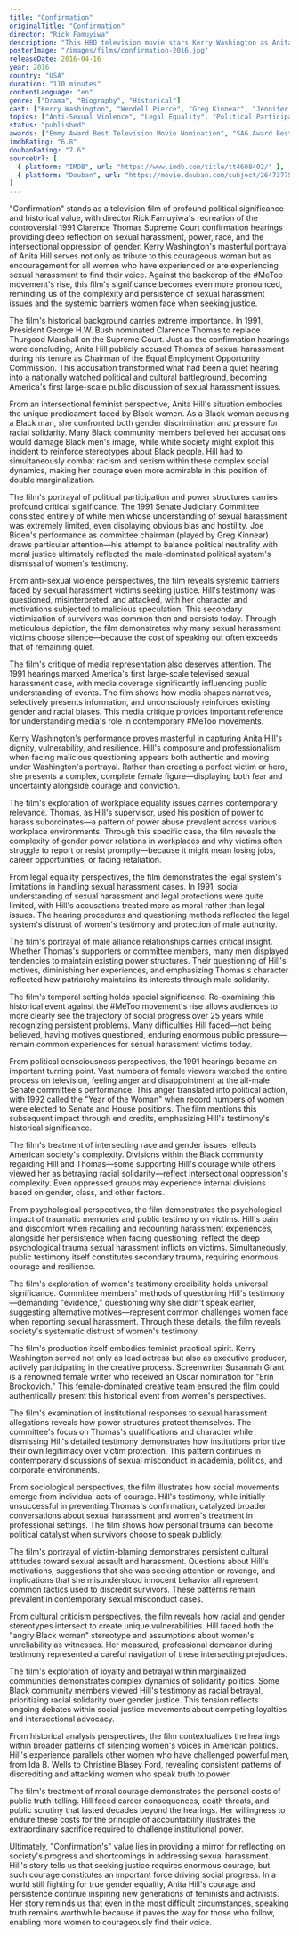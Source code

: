 ```yaml
---
title: "Confirmation"
originalTitle: "Confirmation"
director: "Rick Famuyiwa"
description: "This HBO television movie stars Kerry Washington as Anita Hill, a law professor whose story of sexual harassment is worth revisiting through a post-#MeToo lens. As a made-for-television movie, gripping performances and timely political material make it suited for any size screen. This film dives into one of recent American history's watershed moments, chronicling the he said/she said between now-Supreme Court Justice Clarence Thomas and the woman who testified before the nation that he had sexually harassed her for years."
posterImage: "/images/films/confirmation-2016.jpg"
releaseDate: 2016-04-16
year: 2016
country: "USA"
duration: "110 minutes"
contentLanguage: "en"
genre: ["Drama", "Biography", "Historical"]
cast: ["Kerry Washington", "Wendell Pierce", "Greg Kinnear", "Jennifer Hudson", "Jeffrey Wright", "Eric Stonestreet"]
topics: ["Anti-Sexual Violence", "Legal Equality", "Political Participation", "MeToo Movement", "Workplace Equality", "Intersectional Feminism", "Media Representation Critique", "Historical Context"]
status: "published"
awards: ["Emmy Award Best Television Movie Nomination", "SAG Award Best Actress Nomination (Kerry Washington)", "NAACP Image Award Outstanding Television Movie", "Critics' Choice Award Best Television Movie Nomination"]
imdbRating: "6.8"
doubanRating: "7.6"
sourceUrl: [
  { platform: "IMDB", url: "https://www.imdb.com/title/tt4608402/" },
  { platform: "Douban", url: "https://movie.douban.com/subject/26473775/" }
]
---
```


"Confirmation" stands as a television film of profound political significance and historical value, with director Rick Famuyiwa's recreation of the controversial 1991 Clarence Thomas Supreme Court confirmation hearings providing deep reflection on sexual harassment, power, race, and the intersectional oppression of gender. Kerry Washington's masterful portrayal of Anita Hill serves not only as tribute to this courageous woman but as encouragement for all women who have experienced or are experiencing sexual harassment to find their voice. Against the backdrop of the #MeToo movement's rise, this film's significance becomes even more pronounced, reminding us of the complexity and persistence of sexual harassment issues and the systemic barriers women face when seeking justice.

The film's historical background carries extreme importance. In 1991, President George H.W. Bush nominated Clarence Thomas to replace Thurgood Marshall on the Supreme Court. Just as the confirmation hearings were concluding, Anita Hill publicly accused Thomas of sexual harassment during his tenure as Chairman of the Equal Employment Opportunity Commission. This accusation transformed what had been a quiet hearing into a nationally watched political and cultural battleground, becoming America's first large-scale public discussion of sexual harassment issues.

From an intersectional feminist perspective, Anita Hill's situation embodies the unique predicament faced by Black women. As a Black woman accusing a Black man, she confronted both gender discrimination and pressure for racial solidarity. Many Black community members believed her accusations would damage Black men's image, while white society might exploit this incident to reinforce stereotypes about Black people. Hill had to simultaneously combat racism and sexism within these complex social dynamics, making her courage even more admirable in this position of double marginalization.

The film's portrayal of political participation and power structures carries profound critical significance. The 1991 Senate Judiciary Committee consisted entirely of white men whose understanding of sexual harassment was extremely limited, even displaying obvious bias and hostility. Joe Biden's performance as committee chairman (played by Greg Kinnear) draws particular attention—his attempt to balance political neutrality with moral justice ultimately reflected the male-dominated political system's dismissal of women's testimony.

From anti-sexual violence perspectives, the film reveals systemic barriers faced by sexual harassment victims seeking justice. Hill's testimony was questioned, misinterpreted, and attacked, with her character and motivations subjected to malicious speculation. This secondary victimization of survivors was common then and persists today. Through meticulous depiction, the film demonstrates why many sexual harassment victims choose silence—because the cost of speaking out often exceeds that of remaining quiet.

The film's critique of media representation also deserves attention. The 1991 hearings marked America's first large-scale televised sexual harassment case, with media coverage significantly influencing public understanding of events. The film shows how media shapes narratives, selectively presents information, and unconsciously reinforces existing gender and racial biases. This media critique provides important reference for understanding media's role in contemporary #MeToo movements.

Kerry Washington's performance proves masterful in capturing Anita Hill's dignity, vulnerability, and resilience. Hill's composure and professionalism when facing malicious questioning appears both authentic and moving under Washington's portrayal. Rather than creating a perfect victim or hero, she presents a complex, complete female figure—displaying both fear and uncertainty alongside courage and conviction.

The film's exploration of workplace equality issues carries contemporary relevance. Thomas, as Hill's supervisor, used his position of power to harass subordinates—a pattern of power abuse prevalent across various workplace environments. Through this specific case, the film reveals the complexity of gender power relations in workplaces and why victims often struggle to report or resist promptly—because it might mean losing jobs, career opportunities, or facing retaliation.

From legal equality perspectives, the film demonstrates the legal system's limitations in handling sexual harassment cases. In 1991, social understanding of sexual harassment and legal protections were quite limited, with Hill's accusations treated more as moral rather than legal issues. The hearing procedures and questioning methods reflected the legal system's distrust of women's testimony and protection of male authority.

The film's portrayal of male alliance relationships carries critical insight. Whether Thomas's supporters or committee members, many men displayed tendencies to maintain existing power structures. Their questioning of Hill's motives, diminishing her experiences, and emphasizing Thomas's character reflected how patriarchy maintains its interests through male solidarity.

The film's temporal setting holds special significance. Re-examining this historical event against the #MeToo movement's rise allows audiences to more clearly see the trajectory of social progress over 25 years while recognizing persistent problems. Many difficulties Hill faced—not being believed, having motives questioned, enduring enormous public pressure—remain common experiences for sexual harassment victims today.

From political consciousness perspectives, the 1991 hearings became an important turning point. Vast numbers of female viewers watched the entire process on television, feeling anger and disappointment at the all-male Senate committee's performance. This anger translated into political action, with 1992 called the "Year of the Woman" when record numbers of women were elected to Senate and House positions. The film mentions this subsequent impact through end credits, emphasizing Hill's testimony's historical significance.

The film's treatment of intersecting race and gender issues reflects American society's complexity. Divisions within the Black community regarding Hill and Thomas—some supporting Hill's courage while others viewed her as betraying racial solidarity—reflect intersectional oppression's complexity. Even oppressed groups may experience internal divisions based on gender, class, and other factors.

From psychological perspectives, the film demonstrates the psychological impact of traumatic memories and public testimony on victims. Hill's pain and discomfort when recalling and recounting harassment experiences, alongside her persistence when facing questioning, reflect the deep psychological trauma sexual harassment inflicts on victims. Simultaneously, public testimony itself constitutes secondary trauma, requiring enormous courage and resilience.

The film's exploration of women's testimony credibility holds universal significance. Committee members' methods of questioning Hill's testimony—demanding "evidence," questioning why she didn't speak earlier, suggesting alternative motives—represent common challenges women face when reporting sexual harassment. Through these details, the film reveals society's systematic distrust of women's testimony.

The film's production itself embodies feminist practical spirit. Kerry Washington served not only as lead actress but also as executive producer, actively participating in the creative process. Screenwriter Susannah Grant is a renowned female writer who received an Oscar nomination for "Erin Brockovich." This female-dominated creative team ensured the film could authentically present this historical event from women's perspectives.

The film's examination of institutional responses to sexual harassment allegations reveals how power structures protect themselves. The committee's focus on Thomas's qualifications and character while dismissing Hill's detailed testimony demonstrates how institutions prioritize their own legitimacy over victim protection. This pattern continues in contemporary discussions of sexual misconduct in academia, politics, and corporate environments.

From sociological perspectives, the film illustrates how social movements emerge from individual acts of courage. Hill's testimony, while initially unsuccessful in preventing Thomas's confirmation, catalyzed broader conversations about sexual harassment and women's treatment in professional settings. The film shows how personal trauma can become political catalyst when survivors choose to speak publicly.

The film's portrayal of victim-blaming demonstrates persistent cultural attitudes toward sexual assault and harassment. Questions about Hill's motivations, suggestions that she was seeking attention or revenge, and implications that she misunderstood innocent behavior all represent common tactics used to discredit survivors. These patterns remain prevalent in contemporary sexual misconduct cases.

From cultural criticism perspectives, the film reveals how racial and gender stereotypes intersect to create unique vulnerabilities. Hill faced both the "angry Black woman" stereotype and assumptions about women's unreliability as witnesses. Her measured, professional demeanor during testimony represented a careful navigation of these intersecting prejudices.

The film's exploration of loyalty and betrayal within marginalized communities demonstrates complex dynamics of solidarity politics. Some Black community members viewed Hill's testimony as racial betrayal, prioritizing racial solidarity over gender justice. This tension reflects ongoing debates within social justice movements about competing loyalties and intersectional advocacy.

From historical analysis perspectives, the film contextualizes the hearings within broader patterns of silencing women's voices in American politics. Hill's experience parallels other women who have challenged powerful men, from Ida B. Wells to Christine Blasey Ford, revealing consistent patterns of discrediting and attacking women who speak truth to power.

The film's treatment of moral courage demonstrates the personal costs of public truth-telling. Hill faced career consequences, death threats, and public scrutiny that lasted decades beyond the hearings. Her willingness to endure these costs for the principle of accountability illustrates the extraordinary sacrifice required to challenge institutional power.

Ultimately, "Confirmation's" value lies in providing a mirror for reflecting on society's progress and shortcomings in addressing sexual harassment. Hill's story tells us that seeking justice requires enormous courage, but such courage constitutes an important force driving social progress. In a world still fighting for true gender equality, Anita Hill's courage and persistence continue inspiring new generations of feminists and activists. Her story reminds us that even in the most difficult circumstances, speaking truth remains worthwhile because it paves the way for those who follow, enabling more women to courageously find their voice.